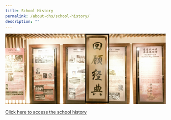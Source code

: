 ```yaml
---
title: School History
permalink: /about-dhs/school-history/
description: ""
---
```

![](/images/Homepage/masthead-about-history.jpg)

[Click here to access the school history](https://shor.by/dhs-sch-history)